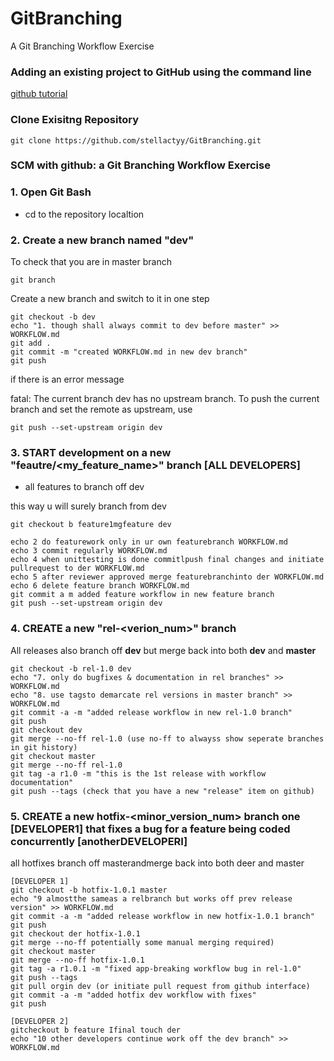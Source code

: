 
# GitBranching
A Git Branching Workflow Exercise

### Adding an existing project to GitHub using the command line
[github tutorial](https://help.github.com/en/github/importing-your-projects-to-github/adding-an-existing-project-to-github-using-the-command-line)

### Clone Exisitng Repository
    git clone https://github.com/stellactyy/GitBranching.git

### SCM with github: a Git Branching Workflow Exercise

### 1. Open Git Bash
- cd to the repository localtion
### 2. Create a new branch named "dev"
To check that you are in master branch

    git branch 

Create a new branch and switch to it in one step
    
    git checkout -b dev
    echo "1. though shall always commit to dev before master" >> WORKFLOW.md
    git add .
    git commit -m "created WORKFLOW.md in new dev branch"
    git push

if there is an error message

fatal: The current branch dev has no upstream branch.
To push the current branch and set the remote as upstream, use

    git push --set-upstream origin dev
    
### 3. START development on a new "feautre/<my_feature_name>" branch [ALL DEVELOPERS]
- all features to branch off dev

this way u will surely branch from dev

    git checkout b feature1mgfeature dev

    echo 2 do featurework only in ur own featurebranch WORKFLOW.md
    echo 3 commit regularly WORKFLOW.md
    echo 4 when unittesting is done commitlpush final changes and initiate pullrequest to der WORKFLOW.md
    echo 5 after reviewer approved merge featurebranchinto der WORKFLOW.md
    echo 6 delete feature branch WORKFLOW.md
    git commit a m added feature workflow in new feature branch
    git push --set-upstream origin dev

### 4. CREATE a new "rel-<verion_num>" branch
All releases also branch off **dev** but merge back into both **dev** and **master**

    git checkout -b rel-1.0 dev
    echo "7. only do bugfixes & documentation in rel branches" >> WORKFLOW.md
    echo "8. use tagsto demarcate rel versions in master branch" >> WORKFLOW.md
    git commit -a -m "added release workflow in new rel-1.0 branch"
    git push
    git checkout dev
    git merge --no-ff rel-1.0 (use no-ff to alwayss show seperate branches in git history)
    git checkout master
    git merge --no-ff rel-1.0
    git tag -a r1.0 -m "this is the 1st release with workflow documentation"
    git push --tags (check that you have a new "release" item on github)


### 5. CREATE a new **hotfix-<minor_version_num>** branch one [DEVELOPER1] that fixes a bug for a feature being coded concurrently [anotherDEVELOPERI]
all hotfixes branch off masterandmerge back into both deer and master


    [DEVELOPER 1] 
    git checkout -b hotfix-1.0.1 master 
    echo "9 almostthe sameas a relbranch but works off prev release version" >> WORKFLOW.md 
    git commit -a -m "added release workflow in new hotfix-1.0.1 branch"
    git push
    git checkout der hotfix-1.0.1
    git merge --no-ff potentially some manual merging required)
    git checkout master
    git merge --no-ff hotfix-1.0.1
    git tag -a r1.0.1 -m "fixed app-breaking workflow bug in rel-1.0"
    git push --tags
    git pull orgin dev (or initiate pull request from github interface)
    git commit -a -m "added hotfix dev workflow with fixes"
    git push

    [DEVELOPER 2]
    gitcheckout b feature Ifinal touch der
    echo "10 other developers continue work off the dev branch" >> WORKFLOW.md
